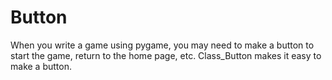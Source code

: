 # Button
 When you write a game using pygame, you may need to make a button to start the game, return to the home page, etc. Class_Button makes it easy to make a button.
